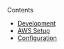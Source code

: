 Contents

 - [Development](docs/development.md)
 - [AWS Setup](docs/aws-setup.md)
 - [Configuration](docs/configuration.md)
